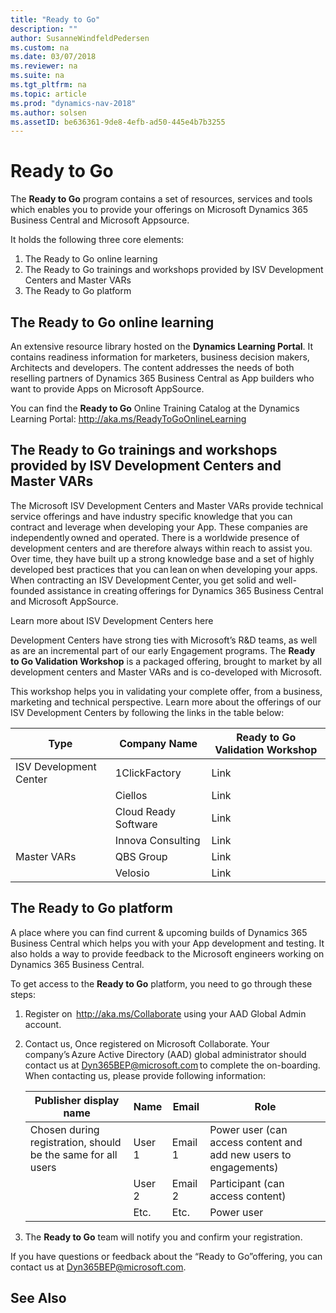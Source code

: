 ```yaml
---
title: "Ready to Go"
description: ""
author: SusanneWindfeldPedersen
ms.custom: na
ms.date: 03/07/2018
ms.reviewer: na
ms.suite: na
ms.tgt_pltfrm: na
ms.topic: article
ms.prod: "dynamics-nav-2018"
ms.author: solsen
ms.assetID: be636361-9de8-4efb-ad50-445e4b7b3255
---
```


# Ready to Go
The **Ready to Go** program contains a set of resources, services and tools which enables you to provide your offerings on Microsoft Dynamics 365 Business Central and Microsoft Appsource.     

It holds the following three core elements:

1. The Ready to Go online learning
2. The Ready to Go trainings and workshops provided by ISV Development Centers and Master VARs
3. The Ready to Go platform

## The Ready to Go online learning
An extensive resource library hosted on the **Dynamics Learning Portal**. It contains readiness information for marketers, business decision makers, Architects and developers. The content addresses the needs of both reselling partners of Dynamics 365 Business Central as App builders who want to provide Apps on Microsoft AppSource. 

You can find the **Ready to Go** Online Training Catalog at the Dynamics Learning Portal: http://aka.ms/ReadyToGoOnlineLearning 

## The Ready to Go trainings and workshops provided by ISV Development Centers and Master VARs
The Microsoft ISV Development Centers and Master VARs provide technical service offerings and have industry specific knowledge that you can contract and leverage when developing your App. These companies are independently owned and operated.  There is a worldwide presence of development centers and are therefore always within reach to assist you. Over time, they have built up a strong knowledge base and a set of highly developed best practices that you can lean on when developing your apps. When contracting an ISV Development Center, you get solid and well-founded assistance in creating offerings for Dynamics 365 Business Central and Microsoft AppSource.  

Learn more about ISV Development Centers here  

Development Centers have strong ties with Microsoft’s R&D teams, as well as are an incremental part of our early Engagement programs. The **Ready to Go Validation Workshop** is a packaged offering, brought to market by all development centers and Master VARs and is co-developed with Microsoft. 
 
This workshop helps you in validating your complete offer, from a business, marketing and technical perspective.    Learn more about the offerings of our ISV Development Centers by following the links in the table below: 

|Type|Company Name        |Ready to Go Validation Workshop|
|----|--------------------|------------------|
|ISV Development Center   |1ClickFactory|Link|
|    |Ciellos             |Link   |  
|    |Cloud Ready Software|Link   |
|    |Innova Consulting   |Link   |
|Master VARs|QBS Group    |Link   |
|    |Velosio             |Link   |

## The Ready to Go platform
A place where you can find current & upcoming builds of Dynamics 365 Business Central which helps you with your App development and testing. It also holds a way to provide feedback to the Microsoft engineers working on Dynamics 365 Business Central.

To get access to the **Ready to Go** platform, you need to go through these steps: 

1. Register on  http://aka.ms/Collaborate using your AAD Global Admin account. 
2. Contact us, Once registered on Microsoft Collaborate. Your company’s Azure Active Directory (AAD) global administrator should contact us at Dyn365BEP@microsoft.com to complete the on-boarding.  When contacting us, please provide following information:  

    |Publisher display name|Name|Email|Role |
    |----------------------|----|-----|-----|
    |Chosen during registration, should be the same for all users|User 1|Email 1|Power user (can access content and add new users to engagements)| 
    ||User 2|Email 2 |Participant (can access content)| 
    ||Etc.|Etc.|Power user| 

3. The **Ready to Go** team will notify you and confirm your registration.

If you have questions or feedback about the “Ready to Go”offering, you can contact us at Dyn365BEP@microsoft.com. 

## See Also


